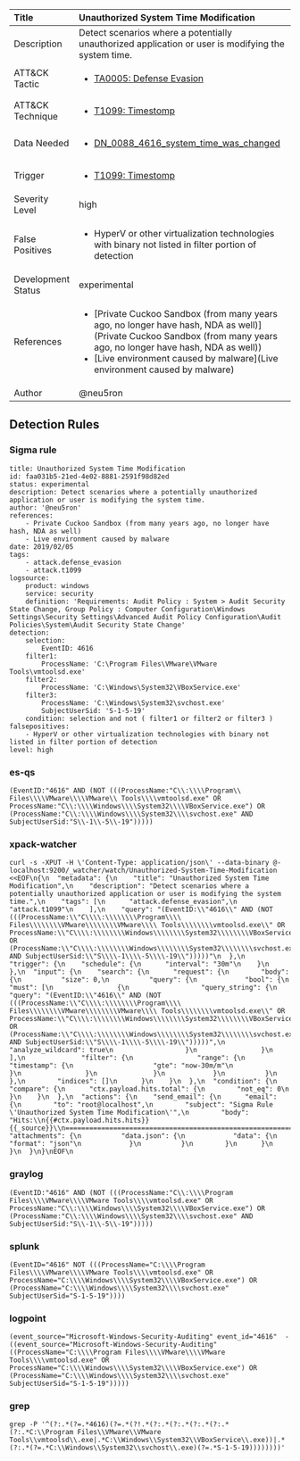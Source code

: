 | Title                | Unauthorized System Time Modification                                                                                                                                                 |
|:---------------------|:------------------------------------------------------------------------------------------------------------------------------------------------------------|
| Description          | Detect scenarios where a potentially unauthorized application or user is modifying the system time.                                                                                                                                           |
| ATT&amp;CK Tactic    |  <ul><li>[TA0005: Defense Evasion](https://attack.mitre.org/tactics/TA0005)</li></ul>  |
| ATT&amp;CK Technique | <ul><li>[T1099: Timestomp](https://attack.mitre.org/techniques/T1099)</li></ul>  |
| Data Needed          | <ul><li>[DN_0088_4616_system_time_was_changed](../Data_Needed/DN_0088_4616_system_time_was_changed.md)</li></ul>  |
| Trigger              | <ul><li>[T1099: Timestomp](../Triggers/T1099.md)</li></ul>  |
| Severity Level       | high |
| False Positives      | <ul><li>HyperV or other virtualization technologies with binary not listed in filter portion of detection</li></ul>  |
| Development Status   | experimental |
| References           | <ul><li>[Private Cuckoo Sandbox (from many years ago, no longer have hash, NDA as well)](Private Cuckoo Sandbox (from many years ago, no longer have hash, NDA as well))</li><li>[Live environment caused by malware](Live environment caused by malware)</li></ul>  |
| Author               | @neu5ron |


## Detection Rules

### Sigma rule

```
title: Unauthorized System Time Modification
id: faa031b5-21ed-4e02-8881-2591f98d82ed
status: experimental
description: Detect scenarios where a potentially unauthorized application or user is modifying the system time.
author: '@neu5ron'
references:
    - Private Cuckoo Sandbox (from many years ago, no longer have hash, NDA as well)
    - Live environment caused by malware
date: 2019/02/05
tags:
    - attack.defense_evasion
    - attack.t1099
logsource:
    product: windows
    service: security
    definition: 'Requirements: Audit Policy : System > Audit Security State Change, Group Policy : Computer Configuration\Windows Settings\Security Settings\Advanced Audit Policy Configuration\Audit Policies\System\Audit Security State Change'
detection:
    selection:
        EventID: 4616
    filter1:
        ProcessName: 'C:\Program Files\VMware\VMware Tools\vmtoolsd.exe'
    filter2:
        ProcessName: 'C:\Windows\System32\VBoxService.exe'
    filter3:
        ProcessName: 'C:\Windows\System32\svchost.exe'
        SubjectUserSid: 'S-1-5-19'
    condition: selection and not ( filter1 or filter2 or filter3 )
falsepositives:
    - HyperV or other virtualization technologies with binary not listed in filter portion of detection
level: high

```





### es-qs
    
```
(EventID:"4616" AND (NOT (((ProcessName:"C\\:\\\\Program\\ Files\\\\VMware\\\\VMware\\ Tools\\\\vmtoolsd.exe" OR ProcessName:"C\\:\\\\Windows\\\\System32\\\\VBoxService.exe") OR (ProcessName:"C\\:\\\\Windows\\\\System32\\\\svchost.exe" AND SubjectUserSid:"S\\-1\\-5\\-19")))))
```


### xpack-watcher
    
```
curl -s -XPUT -H \'Content-Type: application/json\' --data-binary @- localhost:9200/_watcher/watch/Unauthorized-System-Time-Modification <<EOF\n{\n  "metadata": {\n    "title": "Unauthorized System Time Modification",\n    "description": "Detect scenarios where a potentially unauthorized application or user is modifying the system time.",\n    "tags": [\n      "attack.defense_evasion",\n      "attack.t1099"\n    ],\n    "query": "(EventID:\\"4616\\" AND (NOT (((ProcessName:\\"C\\\\:\\\\\\\\Program\\\\ Files\\\\\\\\VMware\\\\\\\\VMware\\\\ Tools\\\\\\\\vmtoolsd.exe\\" OR ProcessName:\\"C\\\\:\\\\\\\\Windows\\\\\\\\System32\\\\\\\\VBoxService.exe\\") OR (ProcessName:\\"C\\\\:\\\\\\\\Windows\\\\\\\\System32\\\\\\\\svchost.exe\\" AND SubjectUserSid:\\"S\\\\-1\\\\-5\\\\-19\\")))))"\n  },\n  "trigger": {\n    "schedule": {\n      "interval": "30m"\n    }\n  },\n  "input": {\n    "search": {\n      "request": {\n        "body": {\n          "size": 0,\n          "query": {\n            "bool": {\n              "must": [\n                {\n                  "query_string": {\n                    "query": "(EventID:\\"4616\\" AND (NOT (((ProcessName:\\"C\\\\:\\\\\\\\Program\\\\ Files\\\\\\\\VMware\\\\\\\\VMware\\\\ Tools\\\\\\\\vmtoolsd.exe\\" OR ProcessName:\\"C\\\\:\\\\\\\\Windows\\\\\\\\System32\\\\\\\\VBoxService.exe\\") OR (ProcessName:\\"C\\\\:\\\\\\\\Windows\\\\\\\\System32\\\\\\\\svchost.exe\\" AND SubjectUserSid:\\"S\\\\-1\\\\-5\\\\-19\\")))))",\n                    "analyze_wildcard": true\n                  }\n                }\n              ],\n              "filter": {\n                "range": {\n                  "timestamp": {\n                    "gte": "now-30m/m"\n                  }\n                }\n              }\n            }\n          }\n        },\n        "indices": []\n      }\n    }\n  },\n  "condition": {\n    "compare": {\n      "ctx.payload.hits.total": {\n        "not_eq": 0\n      }\n    }\n  },\n  "actions": {\n    "send_email": {\n      "email": {\n        "to": "root@localhost",\n        "subject": "Sigma Rule \'Unauthorized System Time Modification\'",\n        "body": "Hits:\\n{{#ctx.payload.hits.hits}}{{_source}}\\n================================================================================\\n{{/ctx.payload.hits.hits}}",\n        "attachments": {\n          "data.json": {\n            "data": {\n              "format": "json"\n            }\n          }\n        }\n      }\n    }\n  }\n}\nEOF\n
```


### graylog
    
```
(EventID:"4616" AND (NOT (((ProcessName:"C\\:\\\\Program Files\\\\VMware\\\\VMware Tools\\\\vmtoolsd.exe" OR ProcessName:"C\\:\\\\Windows\\\\System32\\\\VBoxService.exe") OR (ProcessName:"C\\:\\\\Windows\\\\System32\\\\svchost.exe" AND SubjectUserSid:"S\\-1\\-5\\-19")))))
```


### splunk
    
```
(EventID="4616" NOT (((ProcessName="C:\\\\Program Files\\\\VMware\\\\VMware Tools\\\\vmtoolsd.exe" OR ProcessName="C:\\\\Windows\\\\System32\\\\VBoxService.exe") OR (ProcessName="C:\\\\Windows\\\\System32\\\\svchost.exe" SubjectUserSid="S-1-5-19"))))
```


### logpoint
    
```
(event_source="Microsoft-Windows-Security-Auditing" event_id="4616"  -((event_source="Microsoft-Windows-Security-Auditing" ((ProcessName="C:\\\\Program Files\\\\VMware\\\\VMware Tools\\\\vmtoolsd.exe" OR ProcessName="C:\\\\Windows\\\\System32\\\\VBoxService.exe") OR (ProcessName="C:\\\\Windows\\\\System32\\\\svchost.exe" SubjectUserSid="S-1-5-19")))))
```


### grep
    
```
grep -P '^(?:.*(?=.*4616)(?=.*(?!.*(?:.*(?:.*(?:.*(?:.*(?:.*C:\\Program Files\\VMware\\VMware Tools\\vmtoolsd\\.exe|.*C:\\Windows\\System32\\VBoxService\\.exe))|.*(?:.*(?=.*C:\\Windows\\System32\\svchost\\.exe)(?=.*S-1-5-19))))))))'
```



